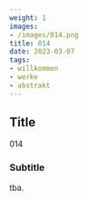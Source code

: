 ```yaml
---
weight: 1
images:
- /images/014.png
title: 014
date: 2023-03-07
tags:
- willkommen
- werke
- abstrakt
---
```


## Title
014

### Subtitle
tba.
